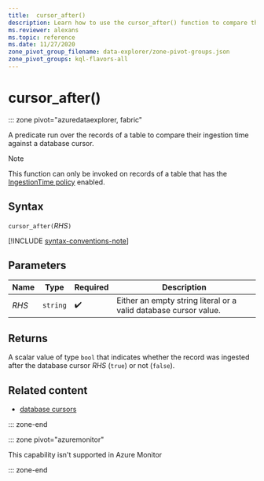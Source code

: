 ```yaml
---
title:  cursor_after()
description: Learn how to use the cursor_after() function to compare the ingestion time of the records of a table against the database cursor time.
ms.reviewer: alexans
ms.topic: reference
ms.date: 11/27/2020
zone_pivot_group_filename: data-explorer/zone-pivot-groups.json
zone_pivot_groups: kql-flavors-all
---
```

# cursor_after()

::: zone pivot="azuredataexplorer, fabric"

A predicate run over the records of a table to compare their ingestion time against a database cursor.

> [!NOTE]
> This function can only be invoked on records of a table that has the
[IngestionTime policy](../management/ingestion-time-policy.md) enabled.

## Syntax

`cursor_after(`*RHS*`)`

[!INCLUDE [syntax-conventions-note](../../includes/syntax-conventions-note.md)]

## Parameters

| Name | Type | Required | Description |
|--|--|--|--|
| *RHS* | `string` |  :heavy_check_mark: | Either an empty string literal or a valid database cursor value.|

## Returns

A scalar value of type `bool` that indicates whether the record was ingested
after the database cursor *RHS* (`true`) or not (`false`).

## Related content

* [database cursors](../management/database-cursor.md)

::: zone-end

::: zone pivot="azuremonitor"

This capability isn't supported in Azure Monitor

::: zone-end
